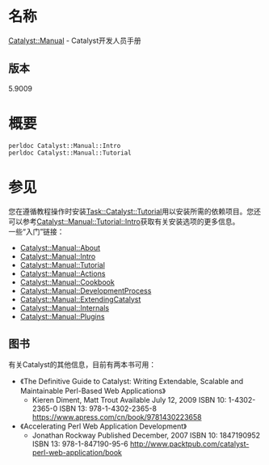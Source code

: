 # 名称
[Catalyst::Manual](https://metacpan.org/pod/Catalyst::Manual) - Catalyst开发人员手册

## 版本
5.9009

# 概要

```
perldoc Catalyst::Manual::Intro
perldoc Catalyst::Manual::Tutorial
```

# 参见

您在遵循教程操作时安装[Task::Catalyst::Tutorial](https://metacpan.org/pod/Task::Catalyst::Tutorial)用以安装所需的依赖项目。您还可以参考[Catalyst::Manual::Tutorial::Intro](Tutorial/01_Intro.md)获取有关安装选项的更多信息。  
一些“入门”链接：  

* [Catalyst::Manual::About](About.md)
* [Catalyst::Manual::Intro](Intro.md)
* [Catalyst::Manual::Tutorial](/Tutorial/README.md)
* [Catalyst::Manual::Actions](https://metacpan.org/pod/distribution/Catalyst-Manual/lib/Catalyst/Manual/Actions.pod)
* [Catalyst::Manual::Cookbook](https://metacpan.org/pod/distribution/Catalyst-Manual/lib/Catalyst/Manual/Cookbook.pod)
* [Catalyst::Manual::DevelopmentProcess](https://metacpan.org/pod/distribution/Catalyst-Manual/lib/Catalyst/Manual/DevelopmentProcess.pod)
* [Catalyst::Manual::ExtendingCatalyst](https://metacpan.org/pod/distribution/Catalyst-Manual/lib/Catalyst/Manual/ExtendingCatalyst.pod)
* [Catalyst::Manual::Internals](https://metacpan.org/pod/distribution/Catalyst-Manual/lib/Catalyst/Manual/Internals.pod)
* [Catalyst::Manual::Plugins](https://metacpan.org/pod/Catalyst::Manual::Plugins)

## 图书
有关Catalyst的其他信息，目前有两本书可用：

* 《The Definitive Guide to Catalyst: Writing Extendable, Scalable and Maintainable Perl-Based Web Applications》
  * Kieren Diment, Matt Trout Available July 12, 2009 ISBN 10: 1-4302-2365-0 ISBN 13: 978-1-4302-2365-8 <https://www.apress.com/cn/book/9781430223658>
* 《Accelerating Perl Web Application Development》
  * Jonathan Rockway Published December, 2007 ISBN 10: 1847190952 ISBN 13: 978-1-847190-95-6 <http://www.packtpub.com/catalyst-perl-web-application/book>


